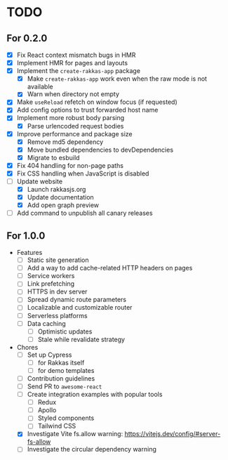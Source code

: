 # TODO

## For 0.2.0
- [x] Fix React context mismatch bugs in HMR
- [x] Implement HMR for pages and layouts
- [x] Implement the `create-rakkas-app` package
	- [x] Make `create-rakkas-app` work even when the raw mode is not available
	- [x] Warn when directory not empty
- [x] Make `useReload` refetch on window focus (if requested)
- [x] Add config options to trust forwarded host name
- [x] Implement more robust body parsing
  - [x] Parse urlencoded request bodies
- [x] Improve performance and package size
  - [x] Remove md5 dependency
  - [x] Move bundled dependencies to devDependencies
  - [x] Migrate to esbuild
- [x] Fix 404 handling for non-page paths
- [x] Fix CSS handling when JavaScript is disabled
- [ ] Update website
  - [x] Launch rakkasjs.org
  - [x] Update documentation
  - [x] Add open graph preview
- [ ] Add command to unpublish all canary releases

## For 1.0.0
- Features
  - [ ] Static site generation
  - [ ] Add a way to add cache-related HTTP headers on pages
  - [ ] Service workers
  - [ ] Link prefetching
  - [ ] HTTPS in dev server
  - [ ] Spread dynamic route parameters
  - [ ] Localizable and customizable router
  - [ ] Serverless platforms
  - [ ] Data caching
  	- [ ] Optimistic updates
  	- [ ] Stale while revalidate strategy
- Chores
  - [ ] Set up Cypress
    - [ ] for Rakkas itself
    - [ ] for demo templates
  - [ ] Contribution guidelines
  - [ ] Send PR to `awesome-react`
  - [ ] Create integration examples with popular tools
    - [ ] Redux
    - [ ] Apollo
    - [ ] Styled components
    - [ ] Tailwind CSS
  - [x] Investigate Vite fs.allow warning: https://vitejs.dev/config/#server-fs-allow
  - [ ] Investigate the circular dependency warning
